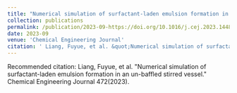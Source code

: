 ```yaml
---
title: "Numerical simulation of surfactant-laden emulsion formation in an un-baffled stirred vessel"
collection: publications
permalink: /publication/2023-09-https://doi.org/10.1016/j.cej.2023.144807
date: 2023-09
venue: 'Chemical Engineering Journal'
citation: ' Liang, Fuyue, et al. &quot;Numerical simulation of surfactant-laden emulsion formation in an un-baffled stirred vessel.&quot; Chemical Engineering Journal 472(2023).'
---
```

Recommended citation:  Liang, Fuyue, et al. "Numerical simulation of surfactant-laden emulsion formation in an un-baffled stirred vessel." Chemical Engineering Journal 472(2023).